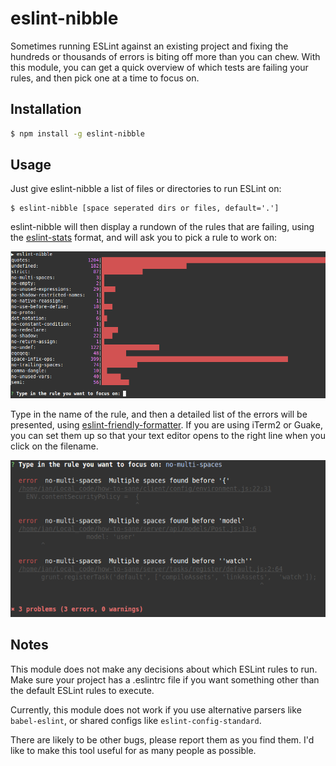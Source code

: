 # eslint-nibble

Sometimes running ESLint against an existing project and fixing the hundreds or thousands of errors is biting off more than you can chew.  With this module, you can get a quick overview of which tests are failing your rules, and then pick one at a time to focus on.


## Installation

```bash
$ npm install -g eslint-nibble
```

## Usage

Just give eslint-nibble a list of files or directories to run ESLint on:

```
$ eslint-nibble [space seperated dirs or files, default='.']
```

eslint-nibble will then display a rundown of the rules that are failing, using the [eslint-stats](https://github.com/ganimomer/eslint-stats) format, and will ask you to pick a rule to work on:

![eslint-stats-screenshot](docs/eslint-stats-screenshot.png)

Type in the name of the rule, and then a detailed list of the errors will be presented, using [eslint-friendly-formatter](https://github.com/royriojas/eslint-friendly-formatter).  If you are using iTerm2 or Guake, you can set them up so that your text editor opens to the right line when you click on the filename.

![eslint-friendly-formatter-screenshot](docs/eslint-friendly-formatter-screenshot.png)

## Notes

This module does not make any decisions about which ESLint rules to run.  Make sure your project has a .eslintrc file if you want something other than the default ESLint rules to execute.

Currently, this module does not work if you use alternative parsers like `babel-eslint`, or shared configs like `eslint-config-standard`.

There are likely to be other bugs, please report them as you find them.  I'd like to make this tool useful for as many people as possible.

